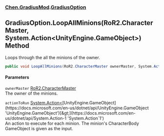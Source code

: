 ### [Chen.GradiusMod](./neHTXX+yFsk1RpXqjkv9zg.md 'Chen.GradiusMod').[GradiusOption](./RwcUdzMZ2GhU3X3ywDzKbQ.md 'Chen.GradiusMod.GradiusOption')
## GradiusOption.LoopAllMinions(RoR2.CharacterMaster, System.Action&lt;UnityEngine.GameObject&gt;) Method
Loops through the all the minions of the owner.  
```csharp
public void LoopAllMinions(RoR2.CharacterMaster ownerMaster, System.Action<UnityEngine.GameObject> actionToRun);
```
#### Parameters
<a name='8aG97hZ3nCPN3rBVnFUhew'></a>
`ownerMaster` [RoR2.CharacterMaster](https://docs.microsoft.com/en-us/dotnet/api/RoR2.CharacterMaster 'RoR2.CharacterMaster')  
The owner of the minions.  
  
<a name='D+fD2f7vlqlgf2wX0+vOXQ'></a>
`actionToRun` [System.Action&lt;](https://docs.microsoft.com/en-us/dotnet/api/System.Action-1 'System.Action`1')[UnityEngine.GameObject](https://docs.microsoft.com/en-us/dotnet/api/UnityEngine.GameObject 'UnityEngine.GameObject')[&gt;](https://docs.microsoft.com/en-us/dotnet/api/System.Action-1 'System.Action`1')  
An action to execute for each minion. The minion's CharacterBody GameObject is given as the input.  
  
